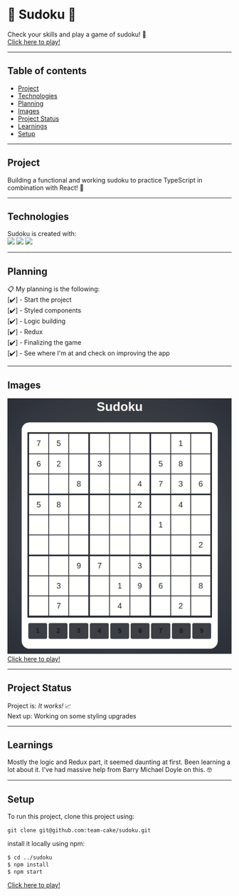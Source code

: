 # :memo: Sudoku :memo:

Check your skills and play a game of sudoku! :monocle_face:  
[Click here to play!](https://team-cake.github.io/sudoku/)

---

## Table of contents

- [Project](#Project)
- [Technologies](#Technologies)
- [Planning](#Planning)
- [Images](#Images)
- [Project Status](#Project-status)
- [Learnings](#Learnings)
- [Setup](#Setup)

---

## Project

Building a functional and working sudoku to practice TypeScript in combination with React! :muscle:

---

## Technologies

Sudoku is created with:  
![](https://img.shields.io/badge/Code-TypeScript-informational?style=plastic&logo=typescript) ![](https://img.shields.io/badge/Tools-Node.js-informational?style=plastic&logo=node-dot-js) ![](https://img.shields.io/badge/Code-React-informational?style=plastic&logo=react)

---

## Planning

:clipboard: My planning is the following:  
[:heavy_check_mark:] - Start the project  
[:heavy_check_mark:] - Styled components  
[:heavy_check_mark:] - Logic building  
[:heavy_check_mark:] - Redux  
[:heavy_check_mark:] - Finalizing the game  
[:heavy_check_mark:] - See where I'm at and check on improving the app

---

## Images

![](https://raw.githubusercontent.com/team-cake/sudoku/readme/gif/sudoku.gif)  
[Click here to play!](https://team-cake.github.io/sudoku/)

---

## Project Status

Project is: _It works!_ :chart_with_upwards_trend:  
Next up: Working on some styling upgrades

---

## Learnings

Mostly the logic and Redux part, it seemed daunting at first. Been learning a lot about it. I've had massive help from Barry Michael Doyle on this. :nerd_face:

---

## Setup

To run this project, clone this project using:

```
git clone git@github.com:team-cake/sudoku.git
```

install it locally using npm:

```
$ cd ../sudoku
$ npm install
$ npm start

```

[Click here to play!](https://team-cake.github.io/sudoku/)

